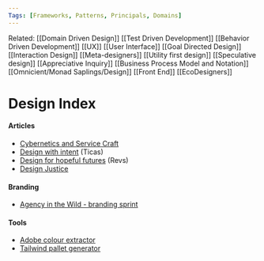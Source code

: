```yaml
---
Tags: [Frameworks, Patterns, Principals, Domains]
---
```

Related: [[Domain Driven Design]] [[Test Driven Development]] [[Behavior Driven Development]] [[UX]] [[User Interface]] [[Goal Directed Design]] [[Interaction Design]] [[Meta-designers]] [[Utility first design]] [[Speculative design]] [[Appreciative Inquiry]] [[Business Process Model and Notation]] [[Omnicient/Monad Saplings/Design]] [[Front End]] [[EcoDesigners]]
# Design Index

#### Articles
- [Cybernetics and Service Craft](http://www.dubberly.com/articles/cybernetics-and-service-craft.html)
- [Design with intent](http://designwithintent.co.uk/introduction-to-the-design-with-intent-toolkit/) (Ticas)
- [Design for hopeful futures](https://www.decentralising.digital/2021/06/30/long-read-design-for-hopeful-futures/) (Revs)
- [Design Justice](https://designjustice.org/read-the-principles)
   
#### Branding
- [Agency in the Wild - branding sprint](https://miro.com/miroverse/category/miro-experts/brand-sprint/)

#### Tools
- [Adobe colour extractor](https://color.adobe.com/create/image)
- [Tailwind pallet generator](https://javisperez.github.io/tailwindcolorshades/#/)


